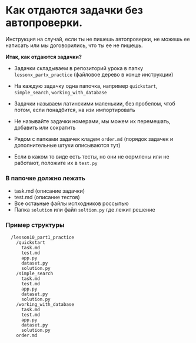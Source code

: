 # Как отдаются задачки без автопроверки.

Инструкция на случай, если ты не пишешь автопроверки, не можешь ее написать или мы договорились, что ты ее не пишешь.

__Итак, как отдаются задачки?__

* Задачки складываем в репозиторий урока в папку `lessonx_partx_practice` (файловое дерево в конце инструкции)

* На каждую задачку одна папочка, например `quickstart`, `simple_search`, `working_with_database`
 
* Задачки называем латинскими маленькии, без пробелом, чтоб потом, если понадбится,  на изи импортировать 

* Не называйте задачки номерами, мы можем их перемешать, добавить или сократить

* Рядом с папками задачек кладем `order.md` (порядок задачек и дополнительные штуки описываются тут)
* Если в каком то виде есть тесты, но они не оормлены или не работают, положите их в `test.py`

### В папочке должно лежать

* task.md (описание задачки)
* test.md (описание тестов)
* Все остаьные файлы испходников россыпью
* Папка `solution` или файл `soltion.py` где лежит решение 


### Пример структуры
```
  /lesson10_part1_practice
    /quickstart
      task.md 
      test.md
      app.py
      dataset.py
      solution.py
    /simple_search
      task.md 
      test.md
      app.py
      dataset.py   
      solution.py      
    /working_with_database
      task.md 
      test.md
      app.py
      dataset.py 
      solution.py     
    order.md
    
```

